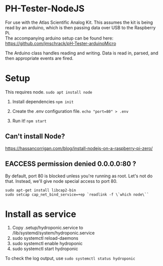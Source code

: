 # PH-Tester-NodeJS

For use with the Atlas Scientific Analog Kit.  This assumes the kit is being read by an arduino, which is then passing data over USB to the Raspberry Pi.  
The accompanying arduino setup can be found here: https://github.com/jmschrack/pH-Tester-arduinoMicro

The Arduino class handles reading and writing.  Data is read in, parsed, and then appropriate events are fired.

# Setup

This requires node. `sudo apt install node` 

1. Install dependencies
	```npm init```

2. Create the .env configuration file.
	```echo "port=80" > .env``` 

3. Run it!
	```npm start```

## Can't install Node?

https://hassancorrigan.com/blog/install-nodejs-on-a-raspberry-pi-zero/

## EACCESS permission denied 0.0.0.0:80  ?

By default, port 80 is blocked unless you're running as root.  Let's not do that. Instead, we'll give node special access to port 80.


```
sudo apt-get install libcap2-bin 
sudo setcap cap_net_bind_service=+ep `readlink -f \`which node\``
``` 


# Install as service	

1. Copy .setup/hydroponic.service to /lib/systemd/system/hydroponic.service
2. sudo systemctl reload-daemons
3. sudo systemctl enable hydroponic
4. sudo systemctl start hydroponic

To check the log output, use ```sudo systemctl status hydroponic```
